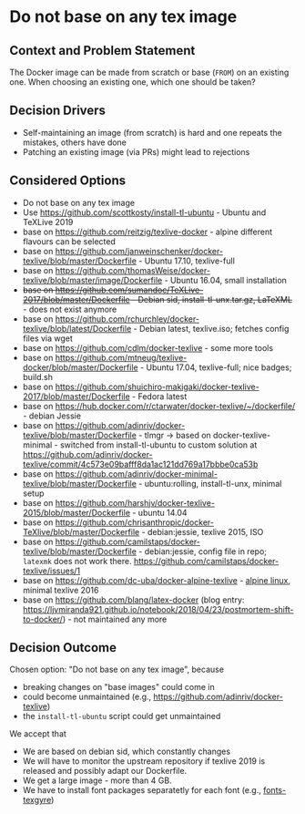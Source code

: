# Do not base on any tex image

## Context and Problem Statement

The Docker image can be made from scratch or base (`FROM`) on an existing one.
When choosing an existing one, which one should be taken?

## Decision Drivers

* Self-maintaining an image (from scratch) is hard and one repeats the mistakes, others have done
* Patching an existing image (via PRs) might lead to rejections

## Considered Options

* Do not base on any tex image
* Use <https://github.com/scottkosty/install-tl-ubuntu> - Ubuntu and TeXLive 2019
* base on <https://github.com/reitzig/texlive-docker> - alpine different flavours can be selected
* base on https://github.com/janweinschenker/docker-texlive/blob/master/Dockerfile - Ubuntu 17.10, texlive-full
* base on https://github.com/thomasWeise/docker-texlive/blob/master/image/Dockerfile - Ubuntu 16.04, small installation
* <s>base on https://github.com/sumandoc/TeXLive-2017/blob/master/Dockerfile - Debian sid, install-tl-unx.tar.gz, LaTeXML</s> - does not exist anymore
* base on https://github.com/rchurchley/docker-texlive/blob/latest/Dockerfile - Debian latest, texlive.iso; fetches config files via wget
* base on https://github.com/cdlm/docker-texlive - some more tools
* base on https://github.com/mtneug/texlive-docker/blob/master/Dockerfile - Ubuntu 17.04, texlive-full; nice badges; build.sh
* base on https://github.com/shuichiro-makigaki/docker-texlive-2017/blob/master/Dockerfile - Fedora latest
* base on https://hub.docker.com/r/ctarwater/docker-texlive/~/dockerfile/ - debian Jessie
* base on https://github.com/adinriv/docker-texlive/blob/master/Dockerfile - tlmgr -> based on docker-texlive-minimal - switched from install-tl-ubuntu to custom solution at https://github.com/adinriv/docker-texlive/commit/4c573e09bafff8da1ac121dd769a17bbbe0ca53b
* base on https://github.com/adinriv/docker-minimal-texlive/blob/master/Dockerfile - ubuntu:rolling, install-tl-unx, minimal setup
* base on https://github.com/harshjv/docker-texlive-2015/blob/master/Dockerfile - ubuntu 14.04
* base on https://github.com/chrisanthropic/docker-TeXlive/blob/master/Dockerfile - debian:jessie, texlive 2015, ISO
* base on https://github.com/camilstaps/docker-texlive/blob/master/Dockerfile - debian:jessie, config file in repo; `latexmk` does not work there. https://github.com/camilstaps/docker-texlive/issues/1
* base on https://github.com/dc-uba/docker-alpine-texlive - [alpine linux](https://hub.docker.com/_/alpine/), minimal texlive 2016
* base on https://github.com/blang/latex-docker (blog entry: https://ljvmiranda921.github.io/notebook/2018/04/23/postmortem-shift-to-docker/) - not maintained any more

## Decision Outcome

Chosen option: "Do not base on any tex image", because

* breaking changes on "base images" could come in
* could become unmaintained (e.g., <https://github.com/adinriv/docker-texlive>)
* the `install-tl-ubuntu` script could get unmaintained

We accept that

* We are based on debian sid, which constantly changes
* We will have to monitor the upstream repository if texlive 2019 is released and possibly adapt our Dockerfile.
* We get a large image - more than 4 GB.
* We have to install font packages separatetly for each font (e.g., [fonts-texgyre](https://packages.debian.org/sid/fonts/fonts-texgyre))
